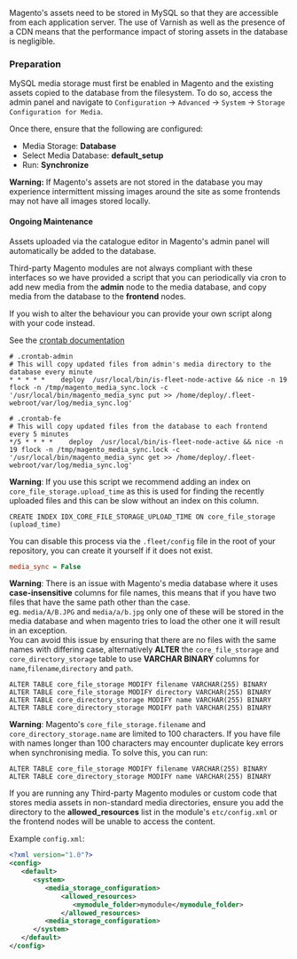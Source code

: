 Magento's assets need to be stored in MySQL so that they are accessible from each application server. The use of Varnish as well as the presence of a CDN means that the performance impact of storing assets in the database is negligible.

### Preparation

MySQL media storage must first be enabled in Magento and the existing assets copied to the database from the filesystem. To do so, access the admin panel and navigate to `Configuration` -> `Advanced` -> `System` -> `Storage Configuration for Media`.

Once there, ensure that the following are configured:

* Media Storage: **Database**
* Select Media Database: **default_setup**
* Run: **Synchronize**

**Warning:** If Magento's assets are not stored in the database you may experience intermittent missing images around the site as some frontends may not have all images stored locally.

#### Ongoing Maintenance

Assets uploaded via the catalogue editor in Magento's admin panel will automatically be added to the database.

Third-party Magento modules are not always compliant with these interfaces so
we have provided a script that you can periodically via cron to add new media
from the **admin** node to the media database, and copy media from the database
to the **frontend** nodes.

If you wish to alter the behaviour you can provide your own script along with
your code instead.

See the [crontab documentation](/configuring-magento-for-fleet/customisation/#providing-a-crontab)

```no-highlight
# .crontab-admin
# This will copy updated files from admin's media directory to the database every minute
* * * * *    deploy  /usr/local/bin/is-fleet-node-active && nice -n 19 flock -n /tmp/magento_media_sync.lock -c '/usr/local/bin/magento_media_sync put >> /home/deploy/.fleet-webroot/var/log/media_sync.log'
```

```no-highlight
# .crontab-fe
# This will copy updated files from the database to each frontend every 5 minutes
*/5 * * * *    deploy  /usr/local/bin/is-fleet-node-active && nice -n 19 flock -n /tmp/magento_media_sync.lock -c '/usr/local/bin/magento_media_sync get >> /home/deploy/.fleet-webroot/var/log/media_sync.log'
```

**Warning**: If you use this script we recommend adding an index on `core_file_storage.upload_time` as this is used for finding the recently uploaded files and this can be slow without an index on this column.

```
CREATE INDEX IDX_CORE_FILE_STORAGE_UPLOAD_TIME ON core_file_storage (upload_time)
```


You can disable this process via the `.fleet/config` file in the root of your repository, you can create it yourself if it does not exist.

```INI
media_sync = False
```

**Warning**: There is an issue with Magento's media database where it uses **case-insensitive** columns for file names, this means that if you have two files that have the same path other than the case.  
eg. `media/A/B.JPG` and `media/a/b.jpg` only one of these will be stored in the media database and when magento tries to load the other one it will result in an exception.  
You can avoid this issue by ensuring that there are no files with the same names with differing case, alternatively **ALTER** the `core_file_storage` and `core_directory_storage` table to use **VARCHAR BINARY** columns for `name`,`filename`,`directory` and `path`.

```
ALTER TABLE core_file_storage MODIFY filename VARCHAR(255) BINARY
ALTER TABLE core_file_storage MODIFY directory VARCHAR(255) BINARY
ALTER TABLE core_directory_storage MODIFY name VARCHAR(255) BINARY
ALTER TABLE core_directory_storage MODIFY path VARCHAR(255) BINARY
```

**Warning**: Magento's `core_file_storage.filename` and `core_directory_storage.name` are limited to 100 characters.
  If you have file with names longer than 100 characters may encounter duplicate key errors when synchronising media.
  To solve this, you can run:

```
ALTER TABLE core_file_storage MODIFY filename VARCHAR(255) BINARY
ALTER TABLE core_directory_storage MODIFY name VARCHAR(255) BINARY
```

If you are running any Third-party Magento modules or custom code that stores media assets in non-standard media directories, ensure you add the directory to the **allowed_resources** list in the module's `etc/config.xml` or the frontend nodes will be unable to access the content.

Example `config.xml`:

```xml
<?xml version="1.0"?>
<config>
   <default>
      <system>
         <media_storage_configuration>
             <allowed_resources>
                <mymodule_folder>mymodule</mymodule_folder>
             </allowed_resources>
         <media_storage_configuration>
      </system>
   </default>
</config>
```
